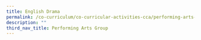 ```yaml
---
title: English Drama
permalink: /co-curriculum/co-curricular-activities-cca/performing-arts-group/english-drama
description: ""
third_nav_title: Performing Arts Group
---
```

